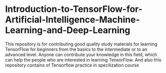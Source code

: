# Introduction-to-TensorFlow-for-Artificial-Intelligence-Machine-Learning-and-Deep-Learning
This repository is for contributing good quality study materials for learning TensorFlow for beginners from the basics to the intermediate or to an advanced level. Anyone can contribute your knowledge in this field, which can help the people who are interested in learning TensorFlow.
And also this repository contains of Tensorflow practice in specilization course 
